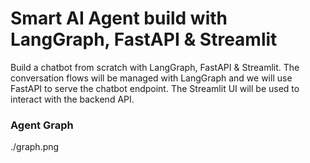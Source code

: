 # Smart AI Agent build with LangGraph, FastAPI & Streamlit

Build a chatbot from scratch with LangGraph, FastAPI & Streamlit. 
The conversation flows will be managed with LangGraph and we will use FastAPI to serve the chatbot endpoint. The Streamlit UI will be used to interact with the backend API.

### Agent Graph 
./graph.png